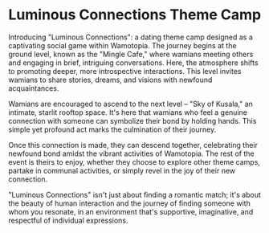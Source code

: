 # Luminous Connections Theme Camp

Introducing "Luminous Connections": a dating theme camp designed as a captivating social game within Wamotopia.  The journey begins at the ground level, known as the "Mingle Cafe," where wamians meeting others and engaging in brief, intriguing conversations. Here, the atmosphere shifts to  promoting deeper, more introspective interactions. This level invites wamians to share stories, dreams, and visions with newfound acquaintances.

Wamians are encouraged to ascend to the next level – "Sky of Kusala," an intimate, starlit rooftop space. It's here that wamians who feel a genuine connection with someone can symbolize their bond by holding hands. This simple yet profound act marks the culmination of their journey.

Once this connection is made, they can descend together, celebrating their newfound bond amidst the vibrant activities of Wamotopia. The rest of the event is theirs to enjoy, whether they choose to explore other theme camps, partake in communal activities, or simply revel in the joy of their new connection.

"Luminous Connections" isn't just about finding a romantic match; it's about the beauty of human interaction and the journey of finding someone with whom you resonate, in an environment that's supportive, imaginative, and respectful of individual expressions.